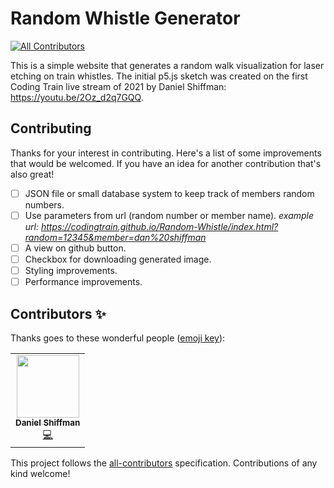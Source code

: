 # Random Whistle Generator
<!-- ALL-CONTRIBUTORS-BADGE:START - Do not remove or modify this section -->
[![All Contributors](https://img.shields.io/badge/all_contributors-1-orange.svg?style=flat-square)](#contributors-)
<!-- ALL-CONTRIBUTORS-BADGE:END -->

This is a simple website that generates a random walk visualization for laser etching on train whistles. The initial p5.js sketch was created on the first Coding Train live stream of 2021 by Daniel Shiffman: https://youtu.be/2Oz_d2q7GQQ.

## Contributing

Thanks for your interest in contributing. Here's a list of some improvements that would be welcomed. If you have an idea for another contribution that's also great!

- [ ] JSON file or small database system to keep track of members random numbers.
- [ ] Use parameters from url (random number or member name). *example url: https://codingtrain.github.io/Random-Whistle/index.html?random=12345&member=dan%20shiffman*
- [ ] A view on github button.
- [ ] Checkbox for downloading generated image.
- [ ] Styling improvements.
- [ ] Performance improvements.

## Contributors ✨

Thanks goes to these wonderful people ([emoji key](https://allcontributors.org/docs/en/emoji-key)):

<!-- ALL-CONTRIBUTORS-LIST:START - Do not remove or modify this section -->
<!-- prettier-ignore-start -->
<!-- markdownlint-disable -->
<table>
  <tr>
    <td align="center"><a href="http://www.shiffman.net"><img src="https://avatars0.githubusercontent.com/u/191758?v=4?s=100" width="100px;" alt=""/><br /><sub><b>Daniel Shiffman</b></sub></a><br /><a href="https://github.com/CodingTrain/Random-Whistle/commits?author=shiffman" title="Code">💻</a></td>
  </tr>
</table>

<!-- markdownlint-restore -->
<!-- prettier-ignore-end -->

<!-- ALL-CONTRIBUTORS-LIST:END -->

This project follows the [all-contributors](https://github.com/all-contributors/all-contributors) specification. Contributions of any kind welcome!